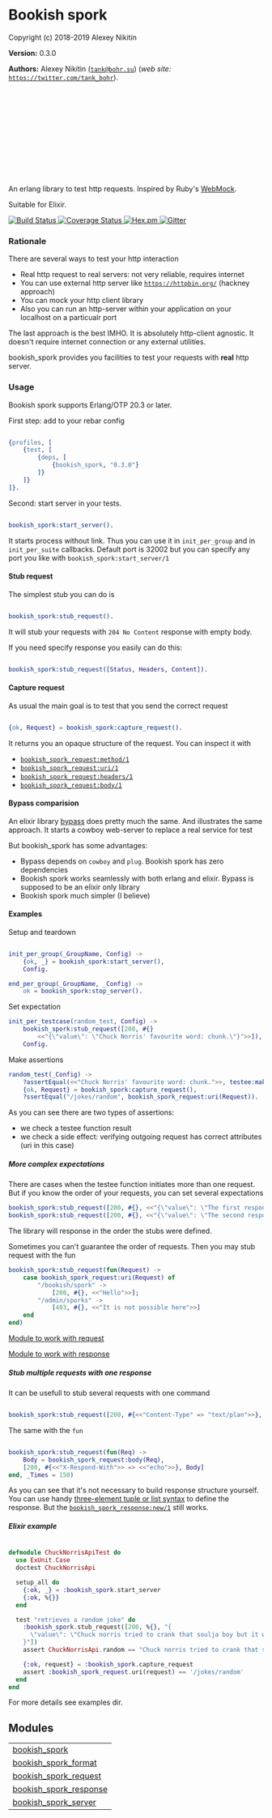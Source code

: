 

# Bookish spork #

Copyright (c) 2018-2019 Alexey Nikitin

__Version:__ 0.3.0

__Authors:__ Alexey Nikitin ([`tank@bohr.su`](mailto:tank@bohr.su)) (_web site:_ [`https://twitter.com/tank_bohr`](https://twitter.com/tank_bohr)).

<svg width="152" height="175" viewBox="0 0 605 750">
<defs>
<style>
      .with-gradient {
        fill:url(#linear-gradient);
      }</style>

<linearGradient id="linear-gradient" x1="302" y1="750" x2="302" gradientUnits="userSpaceOnUse">
<stop offset="0" stop-color="#237d26"></stop>

<stop offset="1" stop-color="#cce70b"></stop>
</linearGradient>
</defs>

<path class="with-gradient" d="M464.83,68.37c-12-13.05-33.4-1-28.57,16l23.92,84.38c5.67,20,.64,39.9-20.16,39.9-16.72,0-27.43-10-31.31-29.83L380.07,21.52A22.41,22.41,0,0,0,367.13,2.29l-.43-.2a22.4,22.4,0,0,0-31.8,19.41l4.87,151.35a37.31,37.31,0,0,1-74.56,0L270.09,21.5a22.4,22.4,0,0,0-31.8-19.41l-.43.2a22.41,22.41,0,0,0-12.93,19.23L196.28,178.83c-3.88,19.87-14.59,29.83-31.31,29.83h0c-20.8,0-25.83-19.89-20.16-39.9l23.92-84.38c4.83-17-16.59-29.07-28.57-16C55.9,160.27,0,312.82,0,447.36c0,167.06,135.43,302.5,302.49,302.51h0C469.57,749.86,605,614.43,605,447.36,605,312.82,549.1,160.27,464.83,68.37Zm-1.46,545.11A227.5,227.5,0,0,1,75,452.61a10,10,0,0,1,20,0,207.5,207.5,0,1,0,415,0,10,10,0,0,1,20,0A226,226,0,0,1,463.37,613.48Z"></path>

</svg>

An erlang library to test http requests. Inspired by Ruby's [WebMock](https://github.com/bblimke/webmock).

Suitable for Elixir.

[![Build Status](https://travis-ci.org/tank-bohr/bookish_spork.svg?branch=master)
](https://travis-ci.org/tank-bohr/bookish_spork)
[![Coverage Status](https://coveralls.io/repos/github/tank-bohr/bookish_spork/badge.svg?branch=master)
](https://coveralls.io/github/tank-bohr/bookish_spork?branch=master)
[![Hex.pm](https://img.shields.io/hexpm/v/bookish_spork.svg)
](https://hex.pm/packages/bookish_spork)
[![Gitter](https://badges.gitter.im/join.svg)
](https://gitter.im/bookish_spork)


### <a name="Rationale">Rationale</a> ###

There are several ways to test your http interaction

* Real http request to real servers: not very reliable, requires internet
* You can use external http server like [`https://httpbin.org/`](https://httpbin.org/) (hackney approach)
* You can mock your http client library
* Also you can run an http-server within your application on your localhost on a particualr port


The last approach is the best IMHO. It is absolutely http-client agnostic. It doesn't require internet connection or any external utilities.

bookish_spork provides you facilities to test your requests with 
<strong>real</strong>
 http server.


### <a name="Usage">Usage</a> ###

Bookish spork supports Erlang/OTP 20.3 or later.

First step: add to your rebar config

```erlang

{profiles, [
    {test, [
        {deps, [
            {bookish_spork, "0.3.0"}
        ]}
    ]}
]}.
```

Second: start server in your tests.

```erlang

bookish_spork:start_server().

```

It starts process without link. Thus you can use it in `init_per_group` and in `init_per_suite` callbacks. Default port is 32002 but you can specify any port you like with `bookish_spork:start_server/1`


#### <a name="Stub_request">Stub request</a> ####

The simplest stub you can do is

```erlang

bookish_spork:stub_request().

```

It will stub your requests with `204 No Content` response with empty body.

If you need specify response you easily can do this:

```erlang

bookish_spork:stub_request([Status, Headers, Content]).

```


#### <a name="Capture_request">Capture request</a> ####

As usual the main goal is to test that you send the correct request

```erlang

{ok, Request} = bookish_spork:capture_request().

```

It returns you an opaque structure of the request. You can inspect it with

* [`bookish_spork_request:method/1`](http://github.com/tank-bohr/bookish_spork/blob/master/doc/bookish_spork_request.md#method-1)
* [`bookish_spork_request:uri/1`](http://github.com/tank-bohr/bookish_spork/blob/master/doc/bookish_spork_request.md#uri-1)
* [`bookish_spork_request:headers/1`](http://github.com/tank-bohr/bookish_spork/blob/master/doc/bookish_spork_request.md#headers-1)
* [`bookish_spork_request:body/1`](http://github.com/tank-bohr/bookish_spork/blob/master/doc/bookish_spork_request.md#body-1)



#### <a name="Bypass_comparision">Bypass comparision</a> ####

An elixir library [bypass](https://github.com/PSPDFKit-labs/bypass) does pretty much the same. And illustrates the same approach. It starts a cowboy web-server to replace a real service for test

But bookish_spork has some advantages:

* Bypass depends on `cowboy` and `plug`. Bookish spork has zero dependencies
* Bookish spork works seamlessly with both erlang and elixir. Bypass is supposed to be an elixir only library
* Bookish spork much simpler (I believe)


#### <a name="Examples">Examples</a> ####

Setup and teardown

```erlang

init_per_group(_GroupName, Config) ->
    {ok, _} = bookish_spork:start_server(),
    Config.

end_per_group(_GroupName, _Config) ->
    ok = bookish_spork:stop_server().

```

Set expectation

```erlang
init_per_testcase(random_test, Config) ->
    bookish_spork:stub_request([200, #{}
        <<"{\"value\": \"Chuck Norris' favourite word: chunk.\"}">>]),
    Config.

```

Make assertions

```erlang
random_test(_Config) ->
    ?assertEqual(<<"Chuck Norris' favourite word: chunk.">>, testee:make_request()),
    {ok, Request} = bookish_spork:capture_request(),
    ?ssertEqual("/jokes/random", bookish_spork_request:uri(Request)).

```

As you can see there are two types of assertions:

* we check a testee function result
* we check a side effect: verifying outgoing request has correct attributes (uri in this case)


<h5><a name="More_complex_expectations">More complex expectations</a></h5>

There are cases when the testee function initiates more than one request. But if you know the order of your requests, you can set several expectations

```erlang
bookish_spork:stub_request([200, #{}, <<"{\"value\": \"The first response\"}">>]),
bookish_spork:stub_request([200, #{}, <<"{\"value\": \"The second response\"}">>]).

```

The library will response in the order the stubs were defined.

Sometimes you can't guarantee the order of requests. Then you may stub request with the fun

```erlang
bookish_spork:stub_request(fun(Request) ->
    case bookish_spork_request:uri(Request) of
        "/bookish/spork" ->
            [200, #{}, <<"Hello">>];
        "/admin/sporks" ->
            [403, #{}, <<"It is not possible here">>]
    end
end)

```

[Module to work with request](http://github.com/tank-bohr/bookish_spork/blob/master/doc/bookish_spork_request.md)

[Module to work with response](http://github.com/tank-bohr/bookish_spork/blob/master/doc/bookish_spork_response.md)

<h5><a name="Stub_multiple_requests_with_one_response">Stub multiple requests with one response</a></h5>

It can be usefull to stub several requests with one command

```erlang

bookish_spork:stub_request([200, #{<<"Content-Type" => "text/plan">>}, <<"Pants">>], _Times = 20)

```

The same with the `fun`

```erlang

bookish_spork:stub_request(fun(Req) ->
    Body = bookish_spork_request:body(Req),
    [200, #{<<"X-Respond-With">> => <<"echo">>}, Body]
end, _Times = 150)

```

As you can see that it's not necessary to build response structure yourself. You can use handy [three-element tuple or list syntax](https://github.com/tank-bohr/bookish_spork/issues/32) to define the response. But the [`bookish_spork_response:new/1`](http://github.com/tank-bohr/bookish_spork/blob/master/doc/bookish_spork_response.md#new-1) still works.

<h5><a name="Elixir_example">Elixir example</a></h5>

```elixir

defmodule ChuckNorrisApiTest do
  use ExUnit.Case
  doctest ChuckNorrisApi

  setup_all do
    {:ok, _} = :bookish_spork.start_server
    {:ok, %{}}
  end

  test "retrieves a random joke" do
    :bookish_spork.stub_request([200, %{}, "{
      \"value\": \"Chuck norris tried to crank that soulja boy but it wouldn't crank up\"
    }"])
    assert ChuckNorrisApi.random == "Chuck norris tried to crank that soulja boy but it wouldn't crank up"

    {:ok, request} = :bookish_spork.capture_request
    assert :bookish_spork_request.uri(request) == '/jokes/random'
  end
end

```
For more details see examples dir.


## Modules ##


<table width="100%" border="0" summary="list of modules">
<tr><td><a href="http://github.com/tank-bohr/bookish_spork/blob/master/doc/bookish_spork.md" class="module">bookish_spork</a></td></tr>
<tr><td><a href="http://github.com/tank-bohr/bookish_spork/blob/master/doc/bookish_spork_format.md" class="module">bookish_spork_format</a></td></tr>
<tr><td><a href="http://github.com/tank-bohr/bookish_spork/blob/master/doc/bookish_spork_request.md" class="module">bookish_spork_request</a></td></tr>
<tr><td><a href="http://github.com/tank-bohr/bookish_spork/blob/master/doc/bookish_spork_response.md" class="module">bookish_spork_response</a></td></tr>
<tr><td><a href="http://github.com/tank-bohr/bookish_spork/blob/master/doc/bookish_spork_server.md" class="module">bookish_spork_server</a></td></tr></table>

